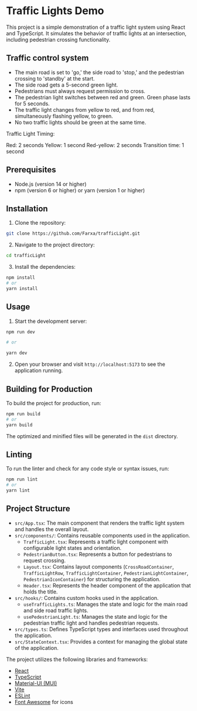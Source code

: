 # Traffic Lights Demo

This project is a simple demonstration of a traffic light system using React and TypeScript. It simulates the behavior of traffic lights at an intersection, including pedestrian crossing functionality.

## Traffic control system

- The main road is set to 'go,' the side road to 'stop,' and the pedestrian crossing to 'standby' at the start.
- The side road gets a 5-second green light.
- Pedestrians must always request permission to cross.
- The pedestrian light switches between red and green. Green phase lasts for 5 seconds.
- The traffic light changes from yellow to red, and from red, simultaneously flashing yellow, to green.
- No two traffic lights should be green at the same time.

Traffic Light Timing:

Red: 2 seconds
Yellow: 1 second
Red-yellow: 2 seconds
Transition time: 1 second

## Prerequisites

- Node.js (version 14 or higher)
- npm (version 6 or higher) or yarn (version 1 or higher)

## Installation

1. Clone the repository:

```bash
git clone https://github.com/Farxa/trafficLight.git
```

2. Navigate to the project directory:

```bash
cd trafficLight
```

3. Install the dependencies:

```bash
npm install
# or
yarn install
```

## Usage

1. Start the development server:

```bash
npm run dev

# or

yarn dev

```

2. Open your browser and visit `http://localhost:5173` to see the application running.

## Building for Production

To build the project for production, run:

```bash
npm run build
# or
yarn build
```

The optimized and minified files will be generated in the `dist` directory.

## Linting

To run the linter and check for any code style or syntax issues, run:

```bash
npm run lint
# or
yarn lint
```

## Project Structure

- `src/App.tsx`: The main component that renders the traffic light system and handles the overall layout.
- `src/components/`: Contains reusable components used in the application.
  - `TrafficLight.tsx`: Represents a traffic light component with configurable light states and orientation.
  - `PedestrianButton.tsx`: Represents a button for pedestrians to request crossing.
  - `Layout.tsx`: Contains layout components (`CrossRoadContainer`, `TrafficLightRow`, `TrafficLightContainer`, `PedestrianLightContainer`, `PedestrianIconContainer`) for structuring the application.
  - `Header.tsx`: Represents the header component of the application that holds the title.
- `src/hooks/`: Contains custom hooks used in the application.
  - `useTrafficLights.ts`: Manages the state and logic for the main road and side road traffic lights.
  - `usePedestrianLight.ts`: Manages the state and logic for the pedestrian traffic light and handles pedestrian requests.
- `src/types.ts`: Defines TypeScript types and interfaces used throughout the application.
- `src/StateContext.tsx`: Provides a context for managing the global state of the application.

The project utilizes the following libraries and frameworks:

- [React](https://reactjs.org/)
- [TypeScript](https://www.typescriptlang.org/)
- [Material-UI (MUI)](https://mui.com/)
- [Vite](https://vitejs.dev/)
- [ESLint](https://eslint.org/)
- [Font Awesome](https://fontawesome.com/) for icons
